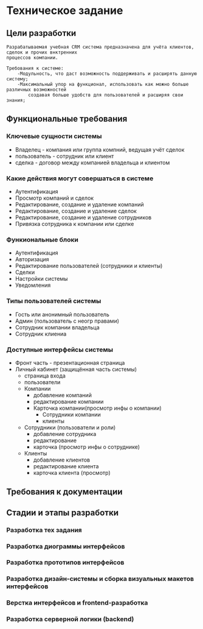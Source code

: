 # Техническое задание

## Цели разработки

    Разрабатываемая учебная CRM система предназначена для учёта клиентов, сделок и прочих внктренних 
    процессов компании.
    
    Требования к системе: 
        -Модульность, что даст возможность поддерживать и расширять данную систему;
        -Максимальный упор на функционал, использовать как можно больше различных возможностей 
            создавая больше удобств для пользователей и расширяя свои знания;

## Функциональные требования

### Ключевые сущности системы

* Владелец - компания или группа компний, ведущая учёт сделок
* пользователь - сотрудник или клиент
* сделка - договор между компанией владельца и клиентом

### Какие действия могут совершаться в системе

* Аутентификация
* Просмотр компаний и сделок
* Редактирование, создание и удаление компаний
* Редактирование, создание и удаление сделок
* Редактирование, создание и удаление сотрудников
* Привязка сотрудника к компании или сделке

### Функиональные блоки

* Аутентификация
* Авторизация
* Редактирование пользователей (сотрудники и клиенты)
* Сделки
* Настройки системы
* Уведомления

### Типы пользователей системы

* Гость или анонимный пользователь
* Админ (пользователь с неогр правами)
* Сотрудник компании владельца
* Сотрудник клиениа

### Доступные интерфейсы системы

* Фронт часть - презентационная страница
* Личный кабинет (защищённая часть системы)
    * страница входа
    * пользователи
    * Компании
        * добавление компаний
        * редактирование компании
        * Карточка компании(просмотр инфы о компании)
            * Сотрудники компании
            * клиенты
    * Сотрудники (пользователи и роли)
        * добавление сотрудника
        * редактирование
        * карточка (просмотр инфы о сотруднике)
    * Клиенты
        * добавление клиентов
        * редактирование клиента
        * карточка клиента (просмотр)

## Требования к документации

## Стадии и этапы разработки

### Разработка тех задания

### Разработка диограммы интерфейсов

### Разработка прототипов интерфейсов

### Разработка дизайн-системы и сборка визуальных макетов интерфейсов

### Верстка интерфейсов и frontend-разработка

### Разработка серверной логики (backend)
